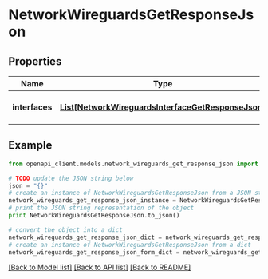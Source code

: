 # NetworkWireguardsGetResponseJson


## Properties

Name | Type | Description | Notes
------------ | ------------- | ------------- | -------------
**interfaces** | [**List[NetworkWireguardsInterfaceGetResponseJson]**](NetworkWireguardsInterfaceGetResponseJson.md) | List of wireguard interfaces | 

## Example

```python
from openapi_client.models.network_wireguards_get_response_json import NetworkWireguardsGetResponseJson

# TODO update the JSON string below
json = "{}"
# create an instance of NetworkWireguardsGetResponseJson from a JSON string
network_wireguards_get_response_json_instance = NetworkWireguardsGetResponseJson.from_json(json)
# print the JSON string representation of the object
print NetworkWireguardsGetResponseJson.to_json()

# convert the object into a dict
network_wireguards_get_response_json_dict = network_wireguards_get_response_json_instance.to_dict()
# create an instance of NetworkWireguardsGetResponseJson from a dict
network_wireguards_get_response_json_form_dict = network_wireguards_get_response_json.from_dict(network_wireguards_get_response_json_dict)
```
[[Back to Model list]](../README.md#documentation-for-models) [[Back to API list]](../README.md#documentation-for-api-endpoints) [[Back to README]](../README.md)



